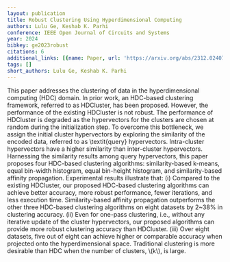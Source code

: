 ```yaml
---
layout: publication
title: Robust Clustering Using Hyperdimensional Computing
authors: Lulu Ge, Keshab K. Parhi
conference: IEEE Open Journal of Circuits and Systems
year: 2024
bibkey: ge2023robust
citations: 6
additional_links: [{name: Paper, url: 'https://arxiv.org/abs/2312.02407'}]
tags: []
short_authors: Lulu Ge, Keshab K. Parhi
---
```

This paper addresses the clustering of data in the hyperdimensional computing
(HDC) domain. In prior work, an HDC-based clustering framework, referred to as
HDCluster, has been proposed. However, the performance of the existing
HDCluster is not robust. The performance of HDCluster is degraded as the
hypervectors for the clusters are chosen at random during the initialization
step. To overcome this bottleneck, we assign the initial cluster hypervectors
by exploring the similarity of the encoded data, referred to as \textit\{query\}
hypervectors. Intra-cluster hypervectors have a higher similarity than
inter-cluster hypervectors. Harnessing the similarity results among query
hypervectors, this paper proposes four HDC-based clustering algorithms:
similarity-based k-means, equal bin-width histogram, equal bin-height
histogram, and similarity-based affinity propagation. Experimental results
illustrate that: (i) Compared to the existing HDCluster, our proposed HDC-based
clustering algorithms can achieve better accuracy, more robust performance,
fewer iterations, and less execution time. Similarity-based affinity
propagation outperforms the other three HDC-based clustering algorithms on
eight datasets by 2~38% in clustering accuracy. (ii) Even for one-pass
clustering, i.e., without any iterative update of the cluster hypervectors, our
proposed algorithms can provide more robust clustering accuracy than HDCluster.
(iii) Over eight datasets, five out of eight can achieve higher or comparable
accuracy when projected onto the hyperdimensional space. Traditional clustering
is more desirable than HDC when the number of clusters, \\(k\\), is large.